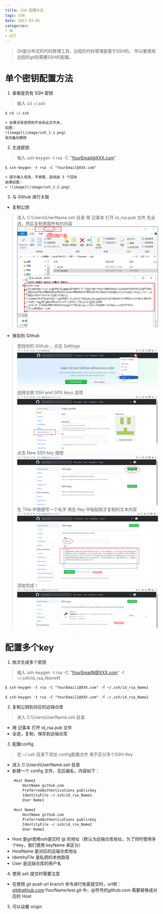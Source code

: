 ```yaml
---
title: SSH 配置方法
tags: SSH
date: 2017-03-05
categories: 
- 杂
- GIT
---
```

> Git是分布式的代码管理工具，远程的代码管理是基于SSH的，
所以要使用远程的git则需要SSH的配置。

# 单个密钥配置方法
1. 查看是否有 SSH 密钥
> 输入 cd ~/.ssh
~~~
$ cd ~/.ssh
~~~
    > 如果没有密钥则不会有此文件夹，
    如图：
    ![image](/image/ssh_1-1.png)
    有则备份删除

2. 生成密钥
> 输入 ssh-keygen -t rsa -C "YourEmail@XXX.com"
~~~
$ ssh-keygen -t rsa -C "YourEmail@XXX.com"
~~~
    > 提示输入信息，不用管，连续敲 3 个回车
    结果如图：
    > ![image](/image/ssh_1-2.png)

3. 与 Github 进行关联
* 复制公钥
> 进入 C:\Users\UserName\.ssh 目录
用 记事本 打开 id_rsa.pub 文件
先全选，然后复制里面所有的内容
> ![image](/image/ssh_1-3.png)

* 保存到 Github 
> 登陆你的 Github ，点击 Settings
> ![image](/image/ssh_1-4.png)
> 选择左侧 SSH and GPG keys 选项
> ![image](/image/ssh_1-5.png)
> 点击 New SSH key 按钮
> ![image](/image/ssh_1-6.png)
> 在 Title 中随便写一个名字
再在 Key 中粘贴刚才复制的文本内容
> ![image](/image/ssh_1-7.png)
> 添加完成！
> ![image](/image/ssh_1-8.png)


<!-- # Github 配置 SSH -->


# 配置多个key

1. 依次生成多个密钥
> 输入 ssh-keygen -t rsa -C "YourEmailN@XXX.com" -f ~/.ssh/id_rsa_NameN
~~~
$ ssh-keygen -t rsa -C "YourEmail1@XXX.com" -f ~/.ssh/id_rsa_Name1

$ ssh-keygen -t rsa -C "YourEmail2@XXX.com" -f ~/.ssh/id_rsa_Name2
~~~

2. 复制公钥到对应的远端仓库
> 进入 C:\Users\UserName\.ssh 目录
* 用 记事本 打开 id_rsa.pub 文件
* 全选，复制，保存到远端仓库

3. 配置config
> 在 ~/.ssh 目录下添加 config配置文件 用于区分多个SSH-Key
* 进入 C:\Users\UserName\.ssh 目录
* 新建一个 config 文件，无后缀名，内容如下：
~~~
    Host Name1
        HostName github.com
        PreferredAuthentications publickey
        IdentityFile ~/.ssh/id_rsa_Name1
        User Name1

    Host Name2
        HostName github.com
        PreferredAuthentications publickey
        IdentityFile ~/.ssh/id_rsa_Name2
        User Name2
~~~
* Host 是git使用ssh提交时 @ 的地址（默认为远端仓库地址，为了同时使用多个key，我们使用 keyName 来区分）
* HostName 是对应的远端仓库地址
* IdentityFile 是私钥的本地路径
* User 是远端仓库的用户名

4. 使用 ssh 提交时需要注意
* 在使用 git push url branch 命令进行免密提交时，url例：git@github.com:YourName/test.git 中，@符号的github.com 需要替换成对应的 Host

5. 可以设置 origin 
